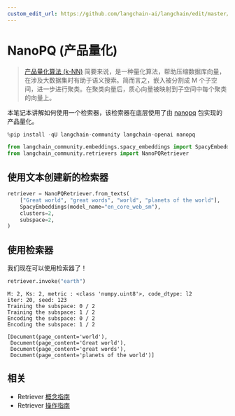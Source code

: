 ```yaml
---
custom_edit_url: https://github.com/langchain-ai/langchain/edit/master/docs/docs/integrations/retrievers/nanopq.ipynb
---
```


# NanoPQ (产品量化)

>[产品量化算法 (k-NN)](https://towardsdatascience.com/similarity-search-product-quantization-b2a1a6397701) 简要来说，是一种量化算法，帮助压缩数据库向量，在涉及大数据集时有助于语义搜索。简而言之，嵌入被分割成 M 个子空间，进一步进行聚类。在聚类向量后，质心向量被映射到子空间中每个聚类的向量上。

本笔记本讲解如何使用一个检索器，该检索器在底层使用了由 [nanopq](https://github.com/matsui528/nanopq) 包实现的产品量化。

```python
%pip install -qU langchain-community langchain-openai nanopq
```

```python
from langchain_community.embeddings.spacy_embeddings import SpacyEmbeddings
from langchain_community.retrievers import NanoPQRetriever
```

## 使用文本创建新的检索器


```python
retriever = NanoPQRetriever.from_texts(
    ["Great world", "great words", "world", "planets of the world"],
    SpacyEmbeddings(model_name="en_core_web_sm"),
    clusters=2,
    subspace=2,
)
```

## 使用检索器

我们现在可以使用检索器了！


```python
retriever.invoke("earth")
```
```output
M: 2, Ks: 2, metric : <class 'numpy.uint8'>, code_dtype: l2
iter: 20, seed: 123
Training the subspace: 0 / 2
Training the subspace: 1 / 2
Encoding the subspace: 0 / 2
Encoding the subspace: 1 / 2
```


```output
[Document(page_content='world'),
 Document(page_content='Great world'),
 Document(page_content='great words'),
 Document(page_content='planets of the world')]
```

## 相关

- Retriever [概念指南](/docs/concepts/#retrievers)
- Retriever [操作指南](/docs/how_to/#retrievers)